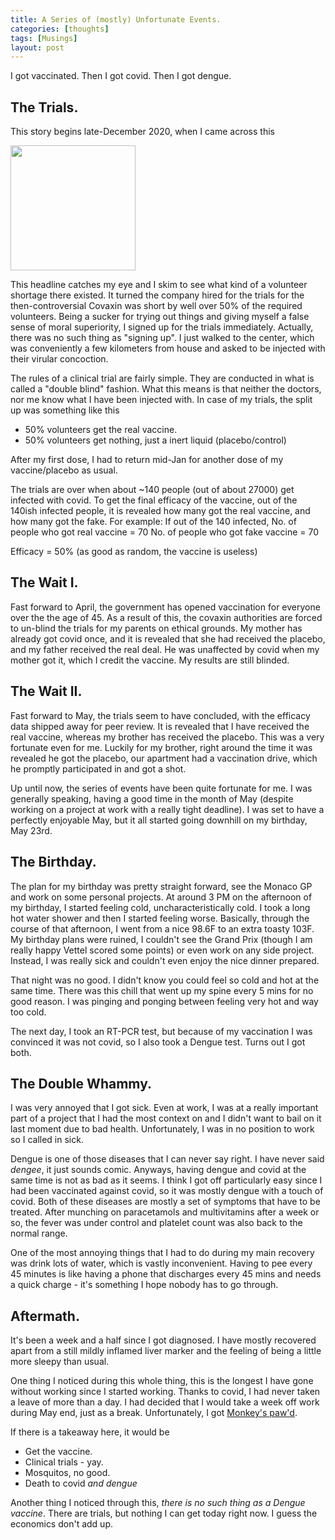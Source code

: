 ```yaml
---
title: A Series of (mostly) Unfortunate Events.
categories: [thoughts]
tags: [Musings]
layout: post
---
```


I got vaccinated. Then I got covid. Then I got dengue.

## The Trials.
This story begins late-December 2020, when I came across this 

<img src="https://i.imgur.com/RNn6l65.png" height="200">
<p style="text-align:center"> </p>

This headline catches my eye and I skim to see what kind of a volunteer shortage there existed. It turned the company hired for the trials for the then-controversial Covaxin was short by well over 50% of the required volunteers. Being a sucker for trying out things and giving myself a false sense of moral superiority, I signed up for the trials immediately. Actually, there was no such thing as "signing up". I just walked to the center, which was conveniently a few kilometers from house and asked to be injected with their virular concoction.

The rules of a clinical trial are fairly simple. They are conducted in what is called a "double blind" fashion. What this means is that neither the doctors, nor me know what I have been injected with. In case of my trials, the split up was something like this

- 50% volunteers get the real vaccine.
- 50% volunteers get nothing, just a inert liquid (placebo/control)

After my first dose, I had to return mid-Jan for another dose of my vaccine/placebo as usual. 

The trials are over when about ~140 people (out of about 27000) get infected with covid. To get the final efficacy of the vaccine, out of the 140ish infected people, it is revealed how many got the real vaccine, and how many got the fake.
For example:
If out of the 140 infected,
No. of people who got real vaccine = 70
No. of people who got fake vaccine = 70

Efficacy = 50% (as good as random, the vaccine is useless)


## The Wait I.
Fast forward to April, the government has opened vaccination for everyone over the the age of 45. As a result of this, the covaxin authorities are forced to un-blind the trials for my parents on ethical grounds. My mother has already got covid once, and it is revealed that she had received the placebo, and my father received the real deal. He was unaffected by covid when my mother got it, which I credit the vaccine. My results are still blinded.

## The Wait II.
Fast forward to May, the trials seem to have concluded, with the efficacy data shipped away for peer review. It is revealed that I have received the real vaccine, whereas my brother has received the placebo. This was a very fortunate even for me. Luckily for my brother, right around the time it was revealed he got the placebo, our apartment had a vaccination drive, which he promptly participated in and got a shot.  

Up until now, the series of events have been quite fortunate for me. I was generally speaking, having a good time in the month of May (despite working on a project at work with a really tight deadline). I was set to have a perfectly enjoyable May, but it all started going downhill on my birthday, May 23rd.

## The Birthday.
The plan for my birthday was pretty straight forward, see the Monaco GP and work on some personal projects. At around 3 PM on the afternoon of my birthday, I started feeling cold, uncharacteristically cold. I took a long hot water shower and then I started feeling worse. Basically, through the course of that afternoon, I went from a nice 98.6F to an extra toasty 103F. My birthday plans were ruined, I couldn't see the Grand Prix (though I am really happy Vettel scored some points) or even work on any side project. Instead, I was really sick and couldn't even enjoy the nice dinner prepared.

That night was no good. I didn't know you could feel so cold and hot at the same time. There was this chill that went up my spine every 5 mins for no good reason. I was pinging and ponging between feeling very hot and way too cold. 

The next day, I took an RT-PCR test, but because of my vaccination I was convinced it was not covid, so I also took a Dengue test. Turns out I got both.

## The Double Whammy.
I was very annoyed that I got sick. Even at work, I was at a really important part of a project that I had the most context on and I didn't want to bail on it last moment due to bad health. Unfortunately, I was in no position to work so I called in sick.

Dengue is one of those diseases that I can never say right. I have never said *dengee*, it just sounds comic. Anyways, having dengue and covid at the same time is not as bad as it seems. I think I got off particularly easy since I had been vaccinated against covid, so it was mostly dengue with a touch of covid. Both of these diseases are mostly a set of symptoms that have to be treated. After munching on paracetamols and multivitamins after a week or so, the fever was under control and platelet count was also back to the normal range. 

One of the most annoying things that I had to do during my main recovery was drink lots of water, which is vastly inconvenient. Having to pee every 45 minutes is like having a phone that discharges every 45 mins and needs a quick charge - it's something I hope nobody has to go through.


## Aftermath.
It's been a week and a half since I got diagnosed. I have mostly recovered apart from a still mildly inflamed liver marker and the feeling of being a little more sleepy than usual.

One thing I noticed during this whole thing, this is the longest I have gone without working since I started working. Thanks to covid, I had never taken a leave of more than a day. I had decided that I would take a week off work during May end, just as a break. Unfortunately, I got [Monkey's paw'd](https://en.wikipedia.org/wiki/The_Monkey%27s_Paw). 

If there is a takeaway here, it would be
- Get the vaccine.
- Clinical trials - yay.
- Mosquitos, no good.
- Death to covid *and dengue*

Another thing I noticed through this, *there is no such thing as a Dengue vaccine*. There are trials, but nothing I can get today right now. I guess the economics don't add up.


